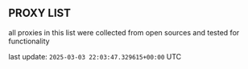 ## PROXY LIST

all proxies in this list were collected from open sources and tested for functionality

last update: `2025-03-03 22:03:47.329615+00:00` UTC